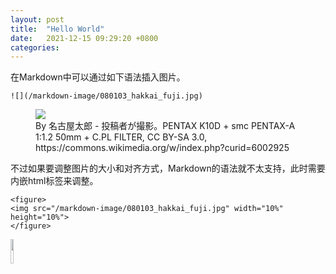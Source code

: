 ```yaml
---
layout: post
title:  "Hello World"
date:   2021-12-15 09:29:20 +0800
categories: 
---
```




在Markdown中可以通过如下语法插入图片。

```
![](/markdown-image/080103_hakkai_fuji.jpg)
```

<figure>
  <img src="/markdown-image/080103_hakkai_fuji.jpg">
  <figcaption>By 名古屋太郎 - 投稿者が撮影。PENTAX K10D + smc PENTAX-A 1:1.2 50mm + C.PL FILTER, CC BY-SA 3.0, https://commons.wikimedia.org/w/index.php?curid=6002925</figcaption>
</figure>

不过如果要调整图片的大小和对齐方式，Markdown的语法就不太支持，此时需要内嵌html标签来调整。

```
<figure>
<img src="/markdown-image/080103_hakkai_fuji.jpg" width="10%" height="10%">
</figure>
```

<img src="https://wanguanglu.github.io/markdown-image/080103_hakkai_fuji.jpg" width="10%" height="10%">
